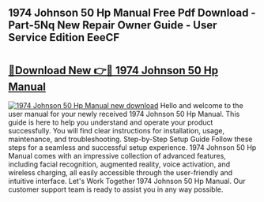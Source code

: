 ## 1974 Johnson 50 Hp Manual Free Pdf Download - Part-5Nq New Repair Owner Guide - User Service Edition EeeCF

# <h2><a href="http://bc61251.oget.top/?id=1974+Johnson+50+Hp+Manual">🔗Download New 👉🔴 1974 Johnson 50 Hp Manual</a></h2>

[![1974 Johnson 50 Hp Manual new download](https://i.imgur.com/5g1atiW.png)](http://bc61251.oget.top/?id=1974+Johnson+50+Hp+Manual)
Hello and welcome to the user manual for your newly received 1974 Johnson 50 Hp Manual. This guide is here to help you understand and operate your product successfully. You will find clear instructions for installation, usage, maintenance, and troubleshooting. Step-by-Step Setup Guide Follow these steps for a seamless and successful setup experience. 1974 Johnson 50 Hp Manual comes with an impressive collection of advanced features, including facial recognition, augmented reality, voice activation, and wireless charging, all easily accessible through the user-friendly and intuitive interface. Let's Work Together 1974 Johnson 50 Hp Manual. Our customer support team is ready to assist you in any way possible.

